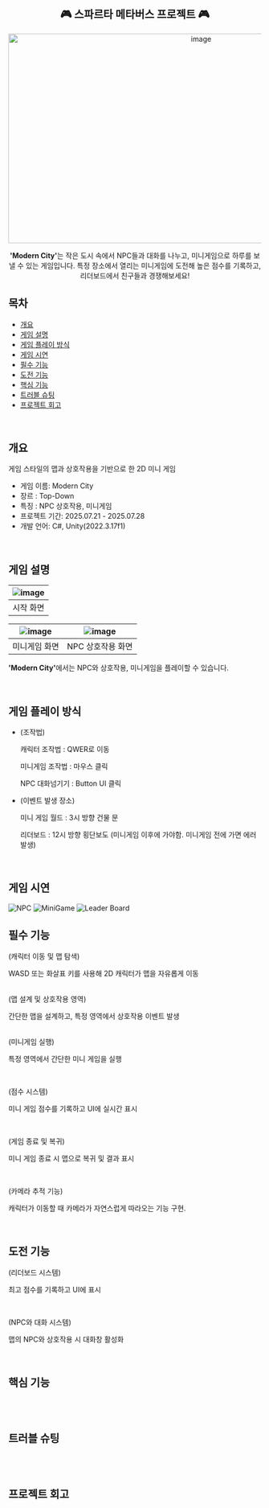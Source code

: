 <div align="center">
<h2> 🎮 스파르타 메타버스 프로젝트 🎮 </h2>
<img width="752" height="417" alt="image" src="https://github.com/user-attachments/assets/3dd58df7-0c97-43ca-b884-bf077fde7559" />
<p>
<b>'Modern City'</b>는 작은 도시 속에서 NPC들과 대화를 나누고, 미니게임으로 하루를 보낼 수 있는 게임입니다.   
특정 장소에서 열리는 미니게임에 도전해 높은 점수를 기록하고, 리더보드에서 친구들과 경쟁해보세요!
</p>
</div>

## 목차
  - [개요](#개요) 
  - [게임 설명](#게임-설명)
  - [게임 플레이 방식](#게임-플레이-방식)
  - [게임 시연](#게임-시연)
  - [필수 기능](#필수-기능)
  - [도전 기능](#도전-기능)
  - [핵심 기능](#핵심-기능)
  - [트러블 슈팅](#트러블-슈팅)
  - [프로젝트 회고](#프로젝트-회고)

<br>

## 개요
게임 스타일의 맵과 상호작용을 기반으로 한 2D 미니 게임
- 게임 이름: Modern City
- 장르 : Top-Down
- 특징 : NPC 상호작용, 미니게임
- 프로젝트 기간: 2025.07.21 - 2025.07.28
- 개발 언어: C#, Unity(2022.3.17f1)

<br>

## 게임 설명
|![image](https://github.com/user-attachments/assets/3dd58df7-0c97-43ca-b884-bf077fde7559)|
|:---:|
|시작 화면|

|![image](https://github.com/user-attachments/assets/045b37d2-aefb-4104-87f1-12aa64c1c4d3)|![image](https://github.com/user-attachments/assets/7cf108e0-091a-4b8d-87ff-a94aa5bc81cf)|
|:---:|:---:|
|미니게임 화면|NPC 상호작용 화면|


<b>'Modern City'</b>에서는 NPC와 상호작용, 미니게임을 플레이할 수 있습니다. 


<br>

## 게임 플레이 방식
- (조작법)
  <p>캐릭터 조작법 : QWER로 이동</p>
  <p>미니게임 조작법 : 마우스 클릭</p>
  <p>NPC 대화넘기기 : Button UI 클릭</p>
- (이벤트 발생 장소)
  <p>미니 게임 월드 : 3시 방향 건물 문</p>
  <p>리더보드 : 12시 방향 횡단보도 (미니게임 이후에 가야함. 미니게임 전에 가면 에러발생)</p>

<br>

## 게임 시연
![NPC](https://github.com/user-attachments/assets/64905ab4-bfb0-4833-8923-f2207614893a)
![MiniGame](https://github.com/user-attachments/assets/b258c353-0ab0-4b7b-95cc-2f914daeccf6)
![Leader Board](https://github.com/user-attachments/assets/acebb684-ac02-4a24-aad1-b4d24194173c)
<br>

## 필수 기능
(캐릭터 이동 및 맵 탐색)
<p>WASD 또는 화살표 키를 사용해 2D 캐릭터가 맵을 자유롭게 이동</p>

<br>
(맵 설계 및 상호작용 영역)
<p>간단한 맵을 설계하고, 특정 영역에서 상호작용 이벤트 발생</p>

<br>
(미니게임 실행)<br>
<p>특정 영역에서 간단한 미니 게임을 실행</p>
&nbsp;

(점수 시스템)
<p>미니 게임 점수를 기록하고 UI에 실시간 표시</p>
&nbsp;

(게임 종료 및 복귀)
<p>미니 게임 종료 시 맵으로 복귀 및 결과 표시</p>
&nbsp;

(카메라 추적 기능)
<p>캐릭터가 이동할 때 카메라가 자연스럽게 따라오는 기능 구현.</p>
&nbsp;

## 도전 기능
(리더보드 시스템)
<p>최고 점수를 기록하고 UI에 표시</p>
&nbsp;

(NPC와 대화 시스템)
<p>맵의 NPC와 상호작용 시 대화창 활성화</p>
&nbsp;

## 핵심 기능

<br><br>

## 트러블 슈팅

<br><br>

## 프로젝트 회고 
